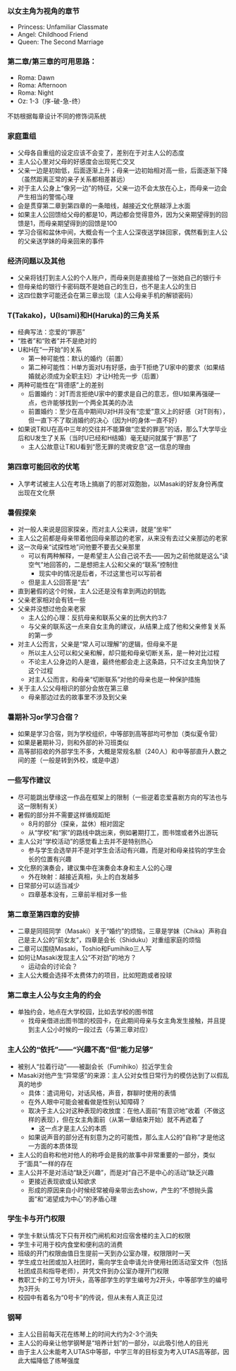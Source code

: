 ### 以女主角为视角的章节

* Princess: Unfamiliar Classmate
* Angel: Childhood Friend
* Queen: The Second Marriage

### 第二章/第三章的可用思路：

* Roma: Dawn
* Roma: Afternoon
* Roma: Night
* Oz: 1-3（序-破-急-终）

不妨根据每章设计不同的修饰词系统

### 家庭重组

* 父母各自重组的设定应该不会变了，差别在于对主人公的态度
* 主人公心里对父母的好感度会出现死亡交叉
* 父亲一边是初始低，后面逐渐上升；母亲一边初始相对高一些，后面逐渐下降（虽然距离正常的亲子关系都相差甚远）
* 对于主人公身上“像另一边”的特征，父亲一边不会太放在心上，而母亲一边会产生相当的警惕心理
* 会是贯穿第二章到第四章的一条暗线，越接近文化祭越浮上水面
* 如果主人公回馈给父母的都是10，两边都会觉得意外，因为父亲期望得到的回馈是1，而母亲期望得到的回馈是100
* 学习合宿和盆休中间，大概会有一个主人公深夜送学妹回家，偶然看到主人公的父亲送学妹的母亲回来的事件

### 经济问题以及其他

* 父亲将钱打到主人公的个人账户，而母亲则是直接给了一张她自己的银行卡
* 但母亲给的银行卡密码既不是她自己的生日，也不是主人公的生日
* 这四位数字可能还会在第三章出现（主人公母亲手机的解锁密码）

### T(Takako)，U(Isami)和H(Haruka)的三角关系

* 经典写法：恋爱的“罪恶”
* “胜者”和“败者”并不是绝对的
* U和H在“一开始”的关系
    * 第一种可能性：默认的婚约（前置）
    * 第二种可能性：H单方面对U有好感，由于T拒绝了U家中的要求（如果结婚就必须成为全职主妇）才让H抢先一步（后置）
* 两种可能性在“背德感”上的差别
    * 后置婚约：对T而言拒绝U家中的要求是自己的意志，但U如果再强硬一点，也许能够找到一个两全其美的办法
    * 前置婚约：至少在高中期间U对H并没有“恋爱”意义上的好感（对T则有），但一直下不了取消婚约的决心（因为H的身体一直不好）
* 如果说T和U在高中三年的交往并不能算做“恋爱的罪恶”的话，那么T大学毕业后和U发生了关系（当时U已经和H结婚）毫无疑问就属于“罪恶”了
    * 主人公故意让T和U看到“愿无罪的灵魂安息”这一信息的理由

### 第四章可能回收的伏笔

* 入学考试被主人公在考场上搞崩了的那对双胞胎，以Masaki的好友身份再度出现在文化祭

### 暑假探亲

* 对一般人来说是回家探亲，而对主人公来讲，就是“坐牢”
* 主人公之前都是母亲带着他回母亲那边的老家，从来没有去过父亲那边的老家
* 这一次母亲“试探性地”问他要不要去父亲那里
  * 可以有两种解释，一是希望主人公自己说不去——因为之前他就是这么“读空气”地回答的，二是想把主人公和父亲的“联系”控制住
    * 现实中的情况是后者，不过这里也可以写前者
  * 但是主人公回答是“去”
* 直到暑假的这个时候，主人公还是没有拿到两边的钥匙
* 父亲老家相对会有钱一些
* 父亲并没想过他会来老家
  * 主人公的心理：反抗母亲和联系父亲的比例大约3:7
  * 与父亲的联系这一点来自女主角的建议，从结果上成了他和父亲修复关系的第一步
* 对主人公而言，父亲是“常人可以理解”的逻辑，但母亲不是
  * 所以主人公可以和父亲和解，却只能和母亲切断关系，是一种对比过程
  * 不论主人公身边的人是谁，最终他都会走上这条路，只不过女主角加快了这个过程
  * 对主人公而言，和母亲“切断联系”对他的母亲也是一种保护措施
* 关于主人公父母相识的部分会放在第三章
  * 母亲那边过去的故事里不涉及到父亲

### 暑期补习or学习合宿？

* 如果是学习合宿，则为学校组织，中等部到高等部均可参加（类似夏令营）
* 如果是暑期补习，则和外部的补习班类似
* 高等部招收的外部学生不多，大概是常规名额（240人）和中等部直升人数之间的差（一般是转到外校，或是中退）

### 一些写作建议

* 尽可能跳出孽缘这一作品在框架上的限制（一些逆着恋爱喜剧方向的写法也与这一限制有关）
* 暑假的部分并不需要这样循规蹈矩
  * 8月的部分（探亲，盆休）相对固定
  * 从“学校”和“家”的路线中跳出来，例如暑期打工，图书馆或者外出游玩
* 主人公对“学校活动”的感觉看上去并不是特别热心
  * 参与学生会选举并不是对学生会活动有兴趣，而是对和母亲挂钩的学生会长的位置有兴趣
* 文化祭的演奏会，建议集中在演奏会本身和主人公的心理
  * 外在映射：越接近真相，头上的白发越多
* 日常部分可以适当减少
  * 四章基本没有，三章前半相对多一些

### 第二章至第四章的安排

* 二章是同班同学（Masaki）关于“婚约”的烦恼，三章是学妹（Chika）声称自己是主人公的“前女友”，四章是会长（Shiduku）对重组家庭的烦恼
* 二章可以围绕Masaki，Toshio和Fumihiko三人写
* 如何让Masaki发现主人公“不对劲”的地方？
  * 运动会的讨论会？
* 主人公大概会选择不太费体力的项目，比如短跑或者投球

### 第二章主人公与女主角的约会

* 单独约会，地点在大学校园，比如去学校的图书馆
  * 找母亲借进出图书馆的校园卡，在此期间母亲与女主角发生接触，并且提到主人公小时候的一段过去（与第三章对应）

### 主人公的“依托”——“兴趣不高”但“能力足够”

* 被别人“拉着行动”——被副会长（Fumihiko）拉近学生会
* Masaki对他产生“异常感”的来源：主人公对女性日常行为的模仿达到了以假乱真的地步
  * 具体：遣词用句，对话风格，声音，群聊时使用的表情
  * 在外人眼中可能会被看做是性别认知障碍？
  * 取决于主人公对这种表现的收放度：在他人面前“有意识地”收着（不做这样的表现），但在女主角面前（从第一章结束开始）就不再遮着了
    * 这一点才是主人公的本质
  * 如果说声音的部分还有刻意为之的可能性，那么主人公的“自称”才是他这一方面的本质体现
* 主人公的自称和他对他人的称呼会是我的故事中非常重要的一部分，类似于“面具”一样的存在
* 主人公并不是对活动“缺乏兴趣”，而是对“自己不是中心的活动”缺乏兴趣
  * 更接近表现欲或认知欲求
  * 形成的原因来自小时候经常被母亲带出去show，产生的“不想抛头露面”和“渴望成为中心”的矛盾心理

### 学生卡与开门权限

* 学生卡默认情况下只有开校门闸机和对应宿舍楼的主入口的权限
* 学生卡可用于校内食堂和便利店的消费
* 班级的开门权限由值日生提前一天到办公室办理，权限限时一天
* 学生成立社团或加入社团时，需向学生会申请允许使用社团活动室文件（包括社团成员和指导老师），并凭文件到办公室办理开门权限
* 教职工卡的工号为1开头，高等部学生的学生编号为2开头，中等部学生的编号为3开头
* 校园中有着名为“0号卡”的传说，但从未有人真正见过


### 钢琴

* 主人公目前每天花在练琴上的时间大约为2-3个消失
* 主人公的母亲让他学钢琴是“培养计划”的一部分，以此吸引他人的目光
* 由于主人公未能考入UTAS中等部，中学三年的目标变为考入UTAS高等部，因此大幅降低了练琴强度
